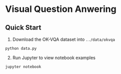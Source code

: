# Visual Question Anwering

## Quick Start

1. Download the OK-VQA dataset into `../data/okvqa`

```conole
python data.py
```

2. Run Jupyter to view notebook examples

```console
jupyter notebook
```
